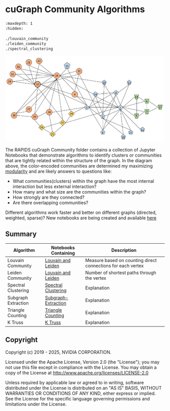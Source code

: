 
# cuGraph Community Algorithms

```{toctree}
:maxdepth: 1
:hidden:

./louvain_community
./leiden_community
./spectral_clustering
```

![Zachary Karate Community Graph](../../_static/zachary_graph_clusters.png)

The RAPIDS cuGraph Community folder contains a collection of Jupyter Notebooks that demonstrate algorithms to identify clusters or communities that are tightly related within the structure of the graph.  In the diagram above, the color-encoded communities are determined my maximizing [modularity](https://en.wikipedia.org/wiki/Modularity_(networks)) and are likely answers to questions like:

* What communities(clusters) within the graph have the most internal interaction but less external interaction?
* How many and what size are the communities within the graph?
* How strongly are they connected?
* Are there overlapping communities?

Different algorithms work faster and better on different graphs (directed, weighted, sparse)? New notebooks are being created and available [here](https://github.com/rapidsai/notebooks-extended)

## Summary

|Algorithm          |Notebooks Containing                                                     |Description                                                  |
| --------------- | ------------------------------------------------------------ | ------------------------------------------------------------ |
|Louvain Community| [Louvain and Leiden](https://github.com/rapidsai/cugraph/blob/main/notebooks/algorithms/community/Louvain.ipynb)                  |Measure based on counting direct connections for each vertex|
|Leiden Community|[Louvain and Leiden](https://github.com/rapidsai/cugraph/blob/main/notebooks/algorithms/community/Louvain.ipynb)                    |Number of shortest paths through the vertex|
|Spectral Clustering|[Spectral Clustering](https://github.com/rapidsai/cugraph/blob/main/notebooks/algorithms/community/Spectral-Clustering.ipynb)|Explanation|
|Subgraph Extraction|[Subgraph-Extraction](https://github.com/rapidsai/cugraph/blob/main/notebooks/algorithms/community/Subgraph-Extraction.ipynb)|Explanation|
|Triangle Counting|[Triangle Counting](https://github.com/rapidsai/cugraph/blob/main/notebooks/algorithms/community/Triangle-Counting.ipynb)|Explanation|
|K Truss|[K Truss](https://github.com/rapidsai/cugraph/blob/main/notebooks/algorithms/community/ktruss.ipynb)|Explanation|



## Copyright

Copyright (c) 2019 - 2025, NVIDIA CORPORATION.

Licensed under the Apache License, Version 2.0 (the "License");  you may not use this file except in compliance with the License. You may obtain a copy of the License at http://www.apache.org/licenses/LICENSE-2.0

Unless required by applicable law or agreed to in writing, software distributed under the License is distributed on an "AS IS" BASIS, WITHOUT WARRANTIES OR CONDITIONS OF ANY KIND, either express or implied. See the License for the specific language governing permissions and limitations under the License.